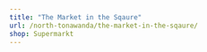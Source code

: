```yaml
---
title: "The Market in the Sqaure"
url: /north-tonawanda/the-market-in-the-sqaure/
shop: Supermarkt
---
```

